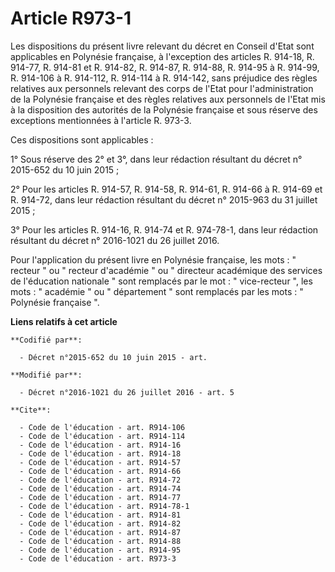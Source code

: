 # Article R973-1

Les dispositions du présent livre relevant du décret en Conseil d'Etat sont applicables en Polynésie française, à l'exception
des articles R. 914-18, R. 914-77, R. 914-81 et R. 914-82, R. 914-87, R. 914-88, R. 914-95 à R. 914-99, R. 914-106 à R.
914-112, R. 914-114 à R. 914-142, sans préjudice des règles relatives aux personnels relevant des corps de l'Etat pour
l'administration de la Polynésie française et des règles relatives aux personnels de l'Etat mis à la disposition des
autorités de la Polynésie française et sous réserve des exceptions mentionnées à l'article R. 973-3. 

Ces dispositions sont applicables : 

1° Sous réserve des 2° et 3°, dans leur rédaction résultant du décret n° 2015-652 du 10 juin 2015 ; 

2° Pour les articles R. 914-57, R. 914-58, R. 914-61, R. 914-66 à R. 914-69 et R. 914-72, dans leur rédaction résultant du
décret n° 2015-963 du 31 juillet 2015 ; 

3° Pour les articles R. 914-16, R. 914-74 et R. 974-78-1, dans leur rédaction résultant du décret n° 2016-1021 du 26 juillet
2016. 

Pour l'application du présent livre en Polynésie française, les mots : " recteur " ou " recteur d'académie " ou " directeur
académique des services de l'éducation nationale " sont remplacés par le mot : " vice-recteur ", les mots : " académie " ou "
département " sont remplacés par les mots : " Polynésie française ".

**Liens relatifs à cet article**

	**Codifié par**:

	  - Décret n°2015-652 du 10 juin 2015 - art.

	**Modifié par**:

	  - Décret n°2016-1021 du 26 juillet 2016 - art. 5

	**Cite**:

	  - Code de l'éducation - art. R914-106
	  - Code de l'éducation - art. R914-114
	  - Code de l'éducation - art. R914-16
	  - Code de l'éducation - art. R914-18
	  - Code de l'éducation - art. R914-57
	  - Code de l'éducation - art. R914-66
	  - Code de l'éducation - art. R914-72
	  - Code de l'éducation - art. R914-74
	  - Code de l'éducation - art. R914-77
	  - Code de l'éducation - art. R914-78-1
	  - Code de l'éducation - art. R914-81
	  - Code de l'éducation - art. R914-82
	  - Code de l'éducation - art. R914-87
	  - Code de l'éducation - art. R914-88
	  - Code de l'éducation - art. R914-95
	  - Code de l'éducation - art. R973-3
